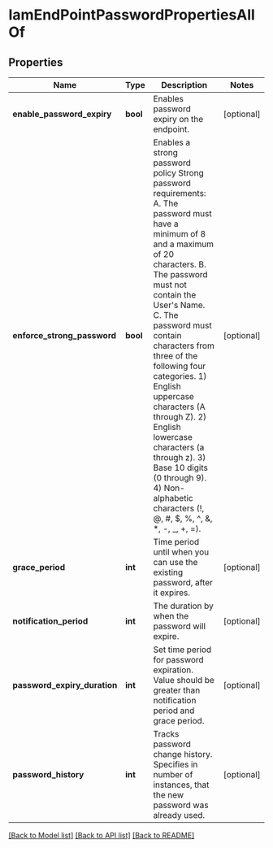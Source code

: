 # IamEndPointPasswordPropertiesAllOf

## Properties
Name | Type | Description | Notes
------------ | ------------- | ------------- | -------------
**enable_password_expiry** | **bool** | Enables password expiry on the endpoint.   | [optional] 
**enforce_strong_password** | **bool** | Enables a strong password policy Strong password requirements: A. The password must have a minimum of 8 and a maximum of 20 characters. B. The password must not contain the User&#39;s Name. C. The password must contain characters from three of the following four categories. 1) English uppercase characters (A through Z). 2) English lowercase characters (a through z). 3) Base 10 digits (0 through 9). 4) Non-alphabetic characters (!, @, #, $, %, ^, &amp;, *, -, _, +, &#x3D;).    | [optional] 
**grace_period** | **int** | Time period until when you can use the existing password, after it expires.   | [optional] 
**notification_period** | **int** | The duration by when the password will expire.   | [optional] 
**password_expiry_duration** | **int** | Set time period for password expiration. Value should be greater than notification period and grace period.   | [optional] 
**password_history** | **int** | Tracks password change history. Specifies in number of instances, that the new password was already used.    | [optional] 

[[Back to Model list]](../README.md#documentation-for-models) [[Back to API list]](../README.md#documentation-for-api-endpoints) [[Back to README]](../README.md)


